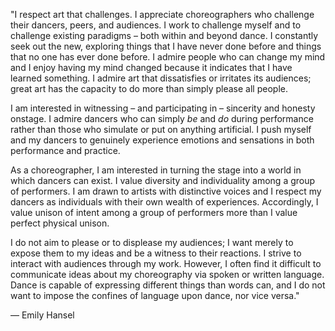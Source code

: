 "I respect art that challenges. I appreciate choreographers who challenge their dancers, peers, and audiences. I work to challenge myself and to challenge existing paradigms – both within and beyond dance. I constantly seek out the new, exploring things that I have never done before and things that no one has ever done before. I admire people who can change my mind and I enjoy having my mind changed because it indicates that I have learned something. I admire art that dissatisfies or irritates its audiences; great art has the capacity to do more than simply please all people.

I am interested in witnessing – and participating in – sincerity and honesty onstage. I admire dancers who can simply _be_ and _do_ during performance rather than those who simulate or put on anything artificial. I push myself and my dancers to genuinely experience emotions and sensations in both performance and practice.

As a choreographer, I am interested in turning the stage into a world in which dancers can exist. I value diversity and individuality among a group of performers. I am drawn to artists with distinctive voices and I respect my dancers as individuals with their own wealth of experiences. Accordingly, I value unison of intent among a group of performers more than I value perfect physical unison.

I do not aim to please or to displease my audiences; I want merely to expose them to my ideas and be a witness to their reactions. I strive to interact with audiences through my work. However, I often find it difficult to communicate ideas about my choreography via spoken or written language. Dance is capable of expressing different things than words can, and I do not want to impose the confines of language upon dance, nor vice versa."

— Emily Hansel

